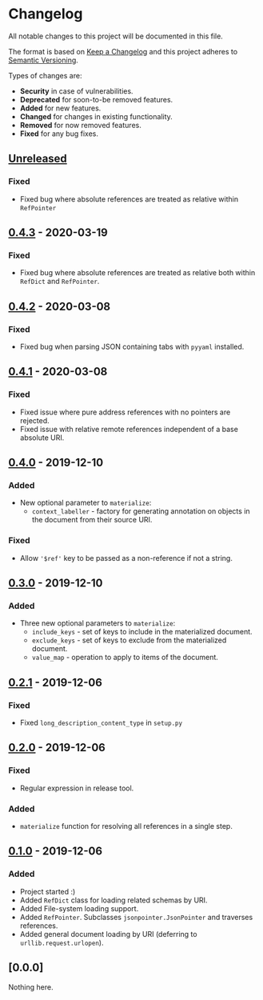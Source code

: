 # Changelog
All notable changes to this project will be documented in this file.

The format is based on [Keep a Changelog] and this project adheres to
[Semantic Versioning].

Types of changes are:
* **Security** in case of vulnerabilities.
* **Deprecated** for soon-to-be removed features.
* **Added** for new features.
* **Changed** for changes in existing functionality.
* **Removed** for now removed features.
* **Fixed** for any bug fixes.

## [Unreleased]
### Fixed
* Fixed bug where absolute references are treated as relative
  within `RefPointer`

## [0.4.3] - 2020-03-19
### Fixed
* Fixed bug where absolute references are treated as relative
  both within `RefDict` and `RefPointer`.

## [0.4.2] - 2020-03-08
### Fixed
* Fixed bug when parsing JSON containing tabs with `pyyaml`
  installed.

## [0.4.1] - 2020-03-08
### Fixed
* Fixed issue where pure address references with no pointers
  are rejected.
* Fixed issue with relative remote references independent of a
  base absolute URI.

## [0.4.0] - 2019-12-10
### Added
* New optional parameter to `materialize`:
    - `context_labeller` - factory for generating annotation on
      objects in the document from their source URI.

### Fixed
* Allow `'$ref'` key to be passed as a non-reference if not a
  string.

## [0.3.0] - 2019-12-10
### Added
* Three new optional parameters to `materialize`:
    - `include_keys` - set of keys to include in the materialized
      document.
    - `exclude_keys` - set of keys to exclude from the materialized
      document.
    - `value_map` - operation to apply to items of the document.

## [0.2.1] - 2019-12-06
### Fixed
* Fixed `long_description_content_type` in `setup.py`

## [0.2.0] - 2019-12-06
### Fixed
* Regular expression in release tool.

### Added
* `materialize` function for resolving all references in a single step.

## [0.1.0] - 2019-12-06
### Added
* Project started :)
* Added `RefDict` class for loading related schemas by URI.
* Added File-system loading support.
* Added `RefPointer`. Subclasses `jsonpointer.JsonPointer` and traverses
  references.
* Added general document loading by URI (deferring to
  `urllib.request.urlopen`).

## [0.0.0]
Nothing here.

[Unreleased]: http://github.com/jacksmith15/json-ref-dict/compare/0.4.3..HEAD
[0.4.3]: http://github.com/jacksmith15/json-ref-dict/compare/0.4.2..0.4.3
[0.4.2]: http://github.com/jacksmith15/json-ref-dict/compare/0.4.1..0.4.2
[0.4.1]: http://github.com/jacksmith15/json-ref-dict/compare/0.4.0..0.4.1
[0.4.0]: http://github.com/jacksmith15/json-ref-dict/compare/0.3.0..0.4.0
[0.3.0]: http://github.com/jacksmith15/json-ref-dict/compare/0.2.1..0.3.0
[0.2.1]: http://github.com/jacksmith15/json-ref-dict/compare/0.2.0..0.2.1
[0.2.0]: http://github.com/jacksmith15/json-ref-dict/compare/0.1.0..0.2.0
[0.1.0]: http://github.com/jacksmith15/json-ref-dict/compare/initial..0.1.0

[Keep a Changelog]: http://keepachangelog.com/en/1.0.0/
[Semantic Versioning]: http://semver.org/spec/v2.0.0.html

